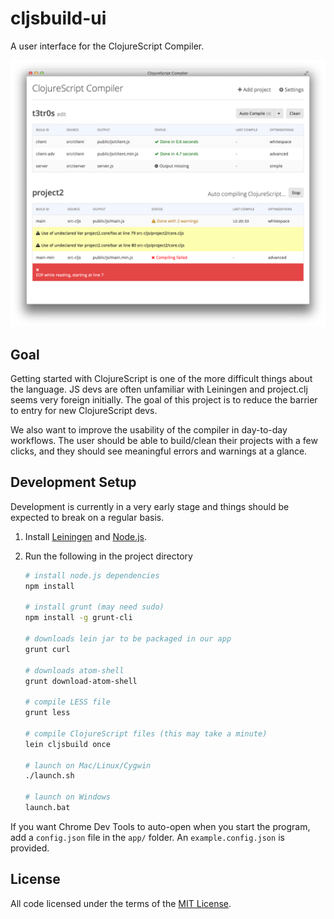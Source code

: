 # cljsbuild-ui

A user interface for the ClojureScript Compiler.

<img src="screenshots/2014-10-30-preview.png">

## Goal

Getting started with ClojureScript is one of the more difficult things about
the language. JS devs are often unfamiliar with Leiningen and project.clj seems
very foreign initially. The goal of this project is to reduce the barrier to
entry for new ClojureScript devs.

We also want to improve the usability of the compiler in day-to-day workflows.
The user should be able to build/clean their projects with a few clicks, and
they should see meaningful errors and warnings at a glance.

## Development Setup

Development is currently in a very early stage and things should be expected to
break on a regular basis.

1. Install [Leiningen] and [Node.js].
1. Run the following in the project directory

    ```sh
    # install node.js dependencies
    npm install

    # install grunt (may need sudo)
    npm install -g grunt-cli

    # downloads lein jar to be packaged in our app
    grunt curl

    # downloads atom-shell
    grunt download-atom-shell

    # compile LESS file
    grunt less

    # compile ClojureScript files (this may take a minute)
    lein cljsbuild once

    # launch on Mac/Linux/Cygwin
    ./launch.sh

    # launch on Windows
    launch.bat
    ```

If you want Chrome Dev Tools to auto-open when you start the program, add a
`config.json` file in the `app/` folder. An `example.config.json` is
provided.

## License

All code licensed under the terms of the [MIT
License](https://github.com/oakmac/cljsbuild-ui/blob/master/LICENSE.md).

[Leiningen]:http://leiningen.org
[Node.js]:http://nodejs.org
[Atom Shell]:https://github.com/atom/atom-shell
